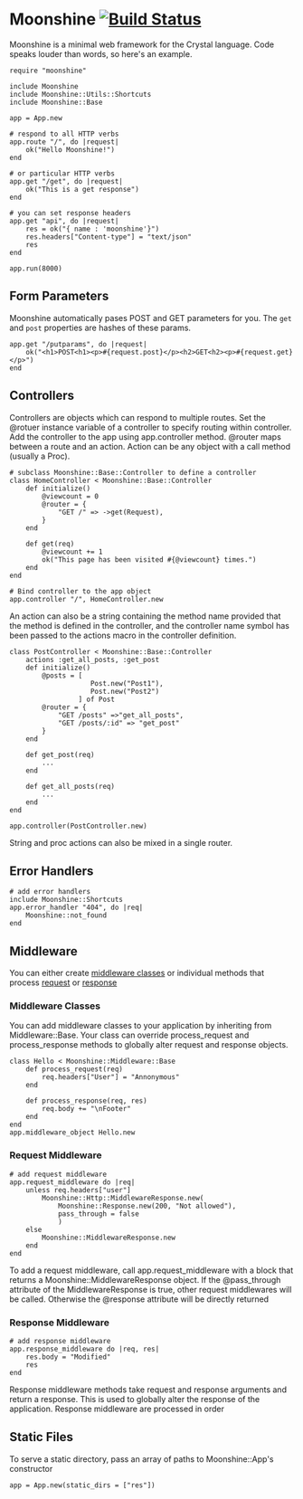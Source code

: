 # Moonshine [![Build Status](https://travis-ci.org/dhruvrajvanshi/Moonshine.svg?branch=master)](https://travis-ci.org/dhruvrajvanshi/Moonshine)
Moonshine is a minimal web framework for the Crystal language.
Code speaks louder than words, so here's an example.

```crystal
require "moonshine"

include Moonshine
include Moonshine::Utils::Shortcuts
include Moonshine::Base

app = App.new

# respond to all HTTP verbs
app.route "/", do |request|
    ok("Hello Moonshine!")
end

# or particular HTTP verbs
app.get "/get", do |request|
    ok("This is a get response")
end

# you can set response headers
app.get "api", do |request|
    res = ok("{ name : 'moonshine'}")
    res.headers["Content-type"] = "text/json"
    res
end

app.run(8000)
```

## Form Parameters
Moonshine automatically pases POST and GET parameters for you. The `get` and `post` properties are hashes of these params.

```crystal
app.get "/putparams", do |request|
	ok("<h1>POST<h1><p>#{request.post}</p><h2>GET<h2><p>#{request.get}</p>")
end
```

## Controllers
Controllers are objects which can respond to multiple routes. Set the @rotuer instance variable of a controller to specify routing within controller. Add the controller to the app using app.controller method.
@router maps between a route and an action. Action can be any object with a call method (usually a Proc).
```crystal
# subclass Moonshine::Base::Controller to define a controller
class HomeController < Moonshine::Base::Controller
	def initialize()
		@viewcount = 0
		@router = {
			"GET /" => ->get(Request),
		}
	end

	def get(req)
		@viewcount += 1
		ok("This page has been visited #{@viewcount} times.")
	end
end

# Bind controller to the app object
app.controller "/", HomeController.new

```

An action can also be a string containing the method name provided that the method is defined in the controller, and the controller name symbol has been passed to the actions macro in the controller definition.
```crystal
class PostController < Moonshine::Base::Controller
	actions :get_all_posts, :get_post
	def initialize()
		@posts = [
					Post.new("Post1"),
					Post.new("Post2")
				 ] of Post
		@router = {
			"GET /posts" =>"get_all_posts",
			"GET /posts/:id" => "get_post"
		}
	end

	def get_post(req)
		...
	end

	def get_all_posts(req)
		...
	end
end

app.controller(PostController.new)
```
String and proc actions can also be mixed in a single router.

## Error Handlers
```crystal
# add error handlers
include Moonshine::Shortcuts
app.error_handler "404", do |req|
	Moonshine::not_found
end
```

## Middleware
You can either create [middleware classes](#middleware_classes) or individual methods that process [request](#request_middleware) or [response](#response_middleware)
### Middleware Classes<a name="middleware_classes"></a>
You can add middleware classes to your application by inheriting from Middleware::Base. Your class can override process_request and process_response methods to globally alter request and response objects.
```crystal
class Hello < Moonshine::Middleware::Base
	def process_request(req)
		req.headers["User"] = "Annonymous"
	end

	def process_response(req, res)
		req.body += "\nFooter"
	end
end
app.middleware_object Hello.new
```

### Request Middleware<a name="request_middleware"></a>
```crystal
# add request middleware
app.request_middleware do |req|
	unless req.headers["user"]
		Moonshine::Http::MiddlewareResponse.new(
			Moonshine::Response.new(200, "Not allowed"),
			pass_through = false
			)
	else
		Moonshine::MiddlewareResponse.new
	end
end
```

To add a request middleware, call app.request_middleware with a block that returns a Moonshine::MiddlewareResponse object. If the @pass_through attribute of the MiddlewareResponse is true, other request middlewares will be called. Otherwise the @response attribute will be directly returned

### Response Middleware<a name="response_middleware"></a>
```crystal
# add response middleware
app.response_middleware do |req, res|
	res.body = "Modified"
	res
end
```
Response middleware methods take request and response arguments and return a response. This is used to globally alter the response of the application. Response middleware are processed in order

## Static Files
To serve a static directory, pass an array of paths to Moonshine::App's constructor

```crystal
app = App.new(static_dirs = ["res"])
```

